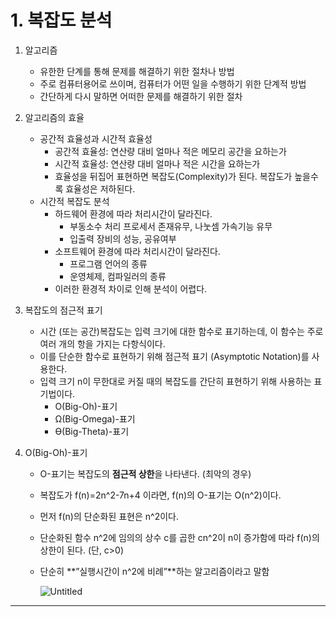 # **1. 복잡도 분석**

1. 알고리즘
    - 유한한 단계를 통해 문제를 해결하기 위한 절차나 방법
    - 주로 컴퓨터용어로 쓰이며, 컴퓨터가 어떤 일을 수행하기 위한 단계적 방법
    - 간단하게 다시 말하면 어떠한 문제를 해결하기 위한 절차
    
2. 알고리즘의 효율
    - 공간적 효율성과 시간적 효율성
        - 공간적 효율성: 연산량 대비 얼마나 적은 메모리 공간을 요하는가
        - 시간적 효율성: 연산량 대비 얼마나 적은 시간을 요하는가
        - 효율성을 뒤집어 표현하면 복잡도(Complexity)가 된다. 복잡도가 높을수록 효율성은 저하된다.
    - 시간적 복잡도 분석
        - 하드웨어 환경에 따라 처리시간이 달라진다.
            - 부동소수 처리 프로세서 존재유무, 나눗셈 가속기능 유무
            - 입출력 장비의 성능, 공유여부
        - 소프트웨어 환경에 따라 처리시간이 달라진다.
            - 프로그램 언어의 종류
            - 운영체제, 컴파일러의 종류
        - 이러한 환경적 차이로 인해 분석이 어렵다.
    
3. 복잡도의 점근적 표기
    - 시간 (또는 공간)복잡도는 입력 크기에 대한 함수로 표기하는데, 이 함수는 주로 여러 개의 항을 가지는 다항식이다.
    - 이를 단순한 함수로 표현하기 위해 점근적 표기 (Asymptotic Notation)를 사용한다.
    - 입력 크기 n이 무한대로 커질 때의 복잡도를 간단히 표현하기 위해 사용하는 표기법이다.
        - O(Big-Oh)-표기
        - Ω(Big-Omega)-표기
        - ϴ(Big-Theta)-표기
    
4. O(Big-Oh)-표기
    - O-표기는 복잡도의 **점근적 상한**을 나타낸다. (최악의 경우)
    - 복잡도가 f(n)=2n^2-7n+4 이라면, f(n)의 O-표기는 O(n^2)이다.
    - 먼저 f(n)의 단순화된 표현은 n^2이다.
    - 단순화된 함수 n^2에 임의의 상수 c를 곱한 cn^2이 n이 증가함에 따라 f(n)의 상한이 된다. (단, c>0)
    - 단순히 **”실행시간이 n^2에 비례”**하는 알고리즘이라고 말함
        
        ![Untitled](https://s3-us-west-2.amazonaws.com/secure.notion-static.com/80ba7feb-aa5a-4a61-bed5-d663e127bd43/Untitled.png)
        
    
---
